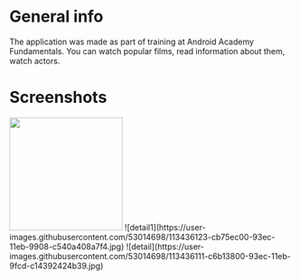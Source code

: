 
# General info
The application was made as part of training at Android Academy Fundamentals. 
You can watch popular films, read information about them, watch actors. 

# Screenshots
<img src="https://user-images.githubusercontent.com/53014698/113436103-c153ed80-93ec-11eb-8d40-db2e0fbc8482.jpg" width="200" height="200" width="200" />
![detail1](https://user-images.githubusercontent.com/53014698/113436123-cb75ec00-93ec-11eb-9908-c540a408a7f4.jpg)
![detail](https://user-images.githubusercontent.com/53014698/113436111-c6b13800-93ec-11eb-9fcd-c14392424b39.jpg)

